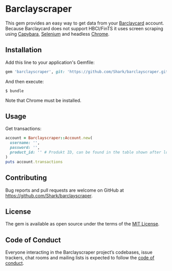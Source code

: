 # Barclayscraper

This gem provides an easy way to get data from your [Barclaycard](https://barclaycard.de) account. Because Barclaycard does not support HBCI/FinTS it uses screen scraping using [Capybara](https://github.com/teamcapybara/capybara), [Selenium](https://www.seleniumhq.org) and headless [Chrome](https://www.google.com/intl/de_ALL/chrome/).

## Installation

Add this line to your application's Gemfile:

```ruby
gem 'barclayscraper', git: 'https://github.com/Shark/barclayscraper.git
```

And then execute:

    $ bundle

Note that Chrome must be installed.

## Usage

Get transactions:

```ruby
account = Barclayscraper::Account.new(
  username: '',
  password: '',
  product_id: '' # Produkt ID, can be found in the table shown after log in
)
puts account.transactions
```

## Contributing

Bug reports and pull requests are welcome on GitHub at https://github.com/Shark/barclayscraper.

## License

The gem is available as open source under the terms of the [MIT License](https://opensource.org/licenses/MIT).

## Code of Conduct

Everyone interacting in the Barclayscraper project’s codebases, issue trackers, chat rooms and mailing lists is expected to follow the [code of conduct](https://github.com/[USERNAME]/barclayscraper/blob/master/CODE_OF_CONDUCT.md).
